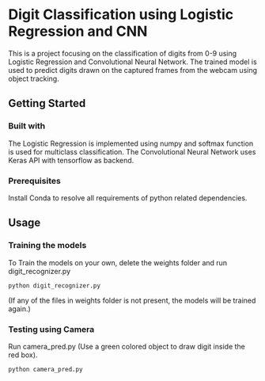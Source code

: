 # Digit Classification using Logistic Regression and CNN 
This is a project focusing on the classification of digits from 0-9 using Logistic Regression and Convolutional Neural Network.
The trained model is used to predict digits drawn on the captured frames from the webcam using object tracking.

## Getting Started

### Built with
The Logistic Regression is implemented using numpy and softmax function is used for multiclass classification.
The Convolutional Neural Network uses Keras API with tensorflow as backend.

### Prerequisites
Install Conda to resolve all requirements of python related dependencies.

## Usage

### Training the models
To Train the models on your own, delete the weights folder and run digit_recognizer.py
```
python digit_recognizer.py
```
(If any of the files in weights folder is not present, the models will be trained again.)

### Testing using Camera
Run camera_pred.py (Use a green colored object to draw digit inside the red box).
```
python camera_pred.py
```

